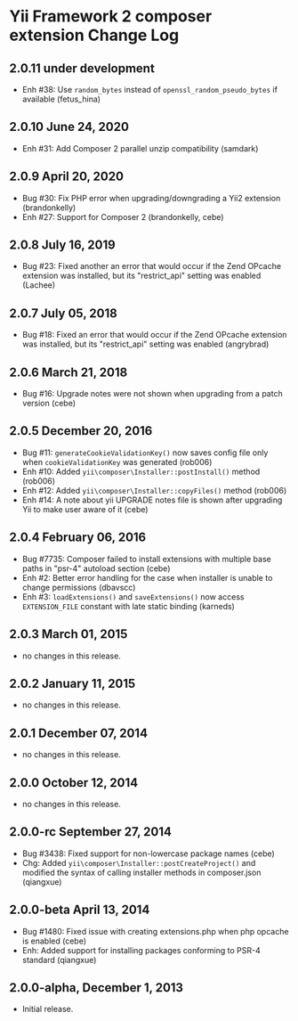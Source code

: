 Yii Framework 2 composer extension Change Log
=============================================

2.0.11 under development
------------------------

- Enh #38: Use `random_bytes` instead of `openssl_random_pseudo_bytes` if available (fetus_hina)


2.0.10 June 24, 2020
--------------------

- Enh #31: Add Composer 2 parallel unzip compatibility (samdark)


2.0.9 April 20, 2020
--------------------

- Bug #30: Fix PHP error when upgrading/downgrading a Yii2 extension (brandonkelly)
- Enh #27: Support for Composer 2 (brandonkelly, cebe)


2.0.8 July 16, 2019
-------------------

- Bug #23: Fixed another an error that would occur if the Zend OPcache extension was installed, but its "restrict_api" setting was enabled (Lachee)


2.0.7 July 05, 2018
-------------------

- Bug #18: Fixed an error that would occur if the Zend OPcache extension was installed, but its "restrict_api" setting was enabled (angrybrad)


2.0.6 March 21, 2018
--------------------

- Bug #16: Upgrade notes were not shown when upgrading from a patch version (cebe)


2.0.5 December 20, 2016
-----------------------

- Bug #11: `generateCookieValidationKey()` now saves config file only when `cookieValidationKey` was generated (rob006)
- Enh #10: Added `yii\composer\Installer::postInstall()` method (rob006)
- Enh #12: Added `yii\composer\Installer::copyFiles()` method (rob006)
- Enh #14: A note about yii UPGRADE notes file is shown after upgrading Yii to make user aware of it (cebe)


2.0.4 February 06, 2016
-----------------------

- Bug #7735: Composer failed to install extensions with multiple base paths in "psr-4" autoload section (cebe)
- Enh #2: Better error handling for the case when installer is unable to change permissions (dbavscc)
- Enh #3: `loadExtensions()` and `saveExtensions()` now access `EXTENSION_FILE` constant with late static binding (karneds)


2.0.3 March 01, 2015
--------------------

- no changes in this release.


2.0.2 January 11, 2015
----------------------

- no changes in this release.


2.0.1 December 07, 2014
-----------------------

- no changes in this release.


2.0.0 October 12, 2014
----------------------

- no changes in this release.


2.0.0-rc September 27, 2014
---------------------------

- Bug #3438: Fixed support for non-lowercase package names (cebe)
- Chg: Added `yii\composer\Installer::postCreateProject()` and modified the syntax of calling installer methods in composer.json (qiangxue)

2.0.0-beta April 13, 2014
-------------------------

- Bug #1480: Fixed issue with creating extensions.php when php opcache is enabled (cebe)
- Enh: Added support for installing packages conforming to PSR-4 standard (qiangxue)

2.0.0-alpha, December 1, 2013
-----------------------------

- Initial release.
